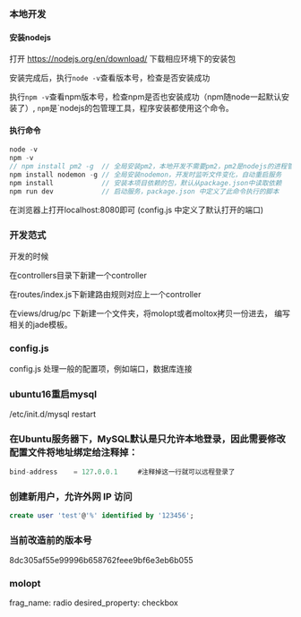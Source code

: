 ### 本地开发
#### 安装nodejs
打开 https://nodejs.org/en/download/ 下载相应环境下的安装包

安装完成后，执行`node -v`查看版本号，检查是否安装成功

执行`npm -v`查看npm版本号，检查npm是否也安装成功（npm随node一起默认安装了）,
`npm`是`nodejs的包管理工具，程序安装都使用这个命令。
#### 执行命令
``` js
node -v
npm -v
// npm install pm2 -g  // 全局安装pm2，本地开发不需要pm2，pm2是nodejs的进程管理工具
npm install nodemon -g // 全局安装nodemon，开发时监听文件变化，自动重启服务
npm install            // 安装本项目依赖的包，默认从package.json中读取依赖
npm run dev            // 启动服务，package.json 中定义了此命令执行的脚本
```
在浏览器上打开localhost:8080即可 (config.js 中定义了默认打开的端口)

### 开发范式
开发的时候 

在controllers目录下新建一个controller

在routes/index.js下新建路由规则对应上一个controller

在views/drug/pc 下新建一个文件夹，将molopt或者moltox拷贝一份进去， 编写相关的jade模板。

### config.js
config.js 处理一般的配置项，例如端口，数据库连接

### ubuntu16重启mysql
/etc/init.d/mysql restart
### 在Ubuntu服务器下，MySQL默认是只允许本地登录，因此需要修改配置文件将地址绑定给注释掉：
``` sql
bind-address    = 127.0.0.1     #注释掉这一行就可以远程登录了  
```
### 创建新用户，允许外网 IP 访问
``` sql
create user 'test'@'%' identified by '123456';
```

### 当前改造前的版本号
8dc305af55e99996b658762feee9bf6e3eb6b055

### molopt
frag_name: radio
desired_property: checkbox